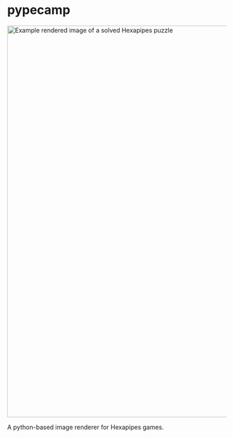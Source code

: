 # pypecamp

 <img src="https://github.com/bxbrenden/pypecamp/blob/main/images/solved_example.png" width=900px alt="Example rendered image of a solved Hexapipes puzzle">

A python-based image renderer for Hexapipes games.
